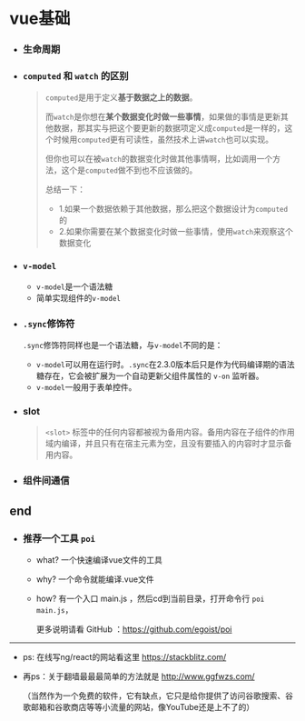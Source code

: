 # vue基础

-  ### 生命周期

-  ### `computed` 和 `watch` 的区别

   > `computed`是用于定义**基于数据之上的数据**。
   >
   > 而`watch`是你想在**某个数据变化时做一些事情**，如果做的事情是更新其他数据，那其实与把这个要更新的数据项定义成`computed`是一样的，这个时候用`computed`更有可读性，虽然技术上讲`watch`也可以实现。
   >
   > 但你也可以在被`watch`的数据变化时做其他事情啊，比如调用一个方法，这个是`computed`做不到也不应该做的。
   >
   > 总结一下：
   >
   > - 1.如果一个数据依赖于其他数据，那么把这个数据设计为`computed`的
   > - 2.如果你需要在某个数据变化时做一些事情，使用`watch`来观察这个数据变化

-  ### `v-model` 

   - `v-model`是一个语法糖
   - 简单实现组件的`v-model`

-  ### `.sync`修饰符

   `.sync`修饰符同样也是一个语法糖，与`v-model`不同的是：

   - `v-model`可以用在运行时。`.sync`在2.3.0版本后只是作为代码编译期的语法糖存在，它会被扩展为一个自动更新父组件属性的 `v-on` 监听器。
   - `v-model`一般用于表单控件。

-  ### slot
   > `<slot>` 标签中的任何内容都被视为备用内容。备用内容在子组件的作用域内编译，并且只有在宿主元素为空，且没有要插入的内容时才显示备用内容。

- ### 组件间通信

## end 

- ### 推荐一个工具  `poi`
  - what? 一个快速编译vue文件的工具

  - why? 一个命令就能编译.vue文件

  - how? 有一个入口 main.js ，然后cd到当前目录，打开命令行 `poi main.js`， 

    更多说明请看 GitHub ：https://github.com/egoist/poi
---
- ps: 在线写ng/react的网站看这里 https://stackblitz.com/

- 再ps：关于翻墙最最最简单的方法就是 http://www.ggfwzs.com/ 

  （当然作为一个免费的软件，它有缺点，它只是给你提供了访问谷歌搜索、谷歌邮箱和谷歌商店等等小流量的网站，像YouTube还是上不了的）
